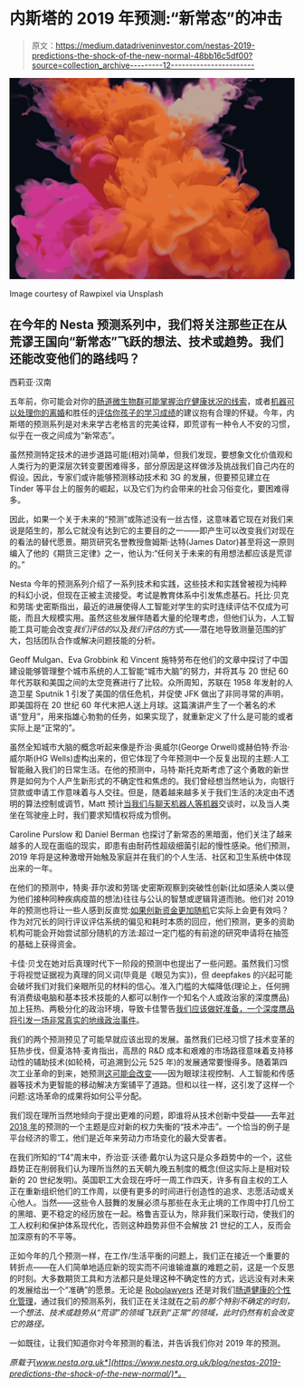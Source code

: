 # 内斯塔的 2019 年预测:“新常态”的冲击

> 原文：<https://medium.datadriveninvestor.com/nestas-2019-predictions-the-shock-of-the-new-normal-48bb16c5df00?source=collection_archive---------12----------------------->

![](img/1c2922b1a868be2e3487759a0809181c.png)

Image courtesy of Rawpixel via Unsplash

## 在今年的 Nesta 预测系列中，我们将关注那些正在从荒谬王国向“新常态”飞跃的想法、技术或趋势。我们还能改变他们的路线吗？

西莉亚·汉南

五年前，你可能会对你的[肠道微生物群可能掌握治疗健康状况的线索](https://www.nesta.org.uk/feature/ten-predictions-2019/mot-your-gut/)，或者[机器可以处理你的离婚](https://www.nesta.org.uk/feature/ten-predictions-2019/robolawyers-make-legal-services-cheap-and-cheerful/)和胜任的[评估你孩子的学习成绩](https://www.nesta.org.uk/feature/ten-predictions-2019/beginning-end-exams/)的建议抱有合理的怀疑。今年，内斯塔的预测系列是对未来学古老格言的完美诠释，即荒谬有一种令人不安的习惯，似乎在一夜之间成为“新常态”。

虽然预测特定技术的进步道路可能(相对)简单，但我们发现，要想象文化价值观和人类行为的更深层次转变要困难得多，部分原因是这样做涉及挑战我们自己内在的假设。因此，专家们或许能够预测移动技术和 3G 的发展，但要预见建立在 Tinder 等平台上的服务的崛起，以及它们为约会带来的社会习俗变化，要困难得多。

因此，如果一个关于未来的“预测”或陈述没有一丝古怪，这意味着它现在对我们来说是陌生的，那么它就没有达到它的主要目的之一——即产生可以改变我们对现在的看法的替代愿景。期货研究名誉教授詹姆斯·达特(James Dator)甚至将这一原则编入了他的《期货三定律》之一，他认为:“任何关于未来的有用想法都应该是荒谬的。”

Nesta 今年的预测系列介绍了一系列技术和实践，这些技术和实践曾被视为纯粹的科幻小说，但现在正被主流接受。考试是教育体系中引发焦虑基石。托比·贝克和劳瑞·史密斯指出，最近的进展使得人工智能对学生的实时连续评估不仅成为可能，而且大规模实用。虽然这些发展伴随着大量的伦理考虑，但他们认为，人工智能工具可能会改变*我们评估的*以及*我们评估的*方式——潜在地导致测量范围的扩大，包括团队合作或解决问题技能的分析。

Geoff Mulgan、Eva Grobbink 和 Vincent 施特劳布在他们的文章中探讨了中国建设能够管理整个城市系统的人工智能“城市大脑”的努力，并将其与 20 世纪 60 年代苏联和美国之间的太空竞赛进行了比较。众所周知，苏联在 1958 年发射的人造卫星 Sputnik 1 引发了美国的信任危机，并促使 JFK 做出了非同寻常的声明，即美国将在 20 世纪 60 年代末把人送上月球。这篇演讲产生了一个著名的术语“登月”，用来指雄心勃勃的任务，如果实现了，就重新定义了什么是可能的或者实际上是“正常的”。

虽然全知城市大脑的概念听起来像是乔治·奥威尔(George Orwell)或赫伯特·乔治·威尔斯(HG Wells)虚构出来的，但它体现了今年预测中一个反复出现的主题:人工智能融入我们的日常生活。在他的预测中，马特·斯托克斯考虑了这个勇敢的新世界是如何为个人产生新形式的不确定性和焦虑的。我们曾经想当然地认为，向银行贷款或申请工作意味着与人交往。但是，随着越来越多关于我们生活的决定由不透明的算法控制或调节，Matt 预计[当我们与聊天机器人等机器](https://www.nesta.org.uk/feature/ten-predictions-2019/who-do-you-think-youre-talking-to/)交谈时，以及当人类坐在驾驶座上时，我们要求知情权将成为惯例。

Caroline Purslow 和 Daniel Berman 也探讨了新常态的黑暗面，他们关注了越来越多的人现在面临的现实，即患有由耐药性超级细菌引起的慢性感染。他们预测，2019 年将是这种激增开始触及家庭并在我们的个人生活、社区和卫生系统中体现出来的一年。

在他们的预测中，特奥·菲尔波和劳瑞·史密斯观察到突破性创新(比如感染人类以便为他们接种同种疾病疫苗的想法)往往与公认的智慧或逻辑背道而驰。他们对 2019 年的预测也将让一些人感到反直觉:[如果创新资金更加随机](https://www.nesta.org.uk/feature/ten-predictions-2019/random-approach-innovation/)它实际上会更有效吗？作为对冗长的同行评议评估系统的偏见和耗时本质的回应，他们预测，更多的资助机构可能会开始尝试部分随机的方法:超过一定门槛的有前途的研究申请将在抽签的基础上获得资金。

卡佳·贝戈在她对后真理时代下一阶段的预测中也提出了一些问题。虽然我们习惯于将视觉证据视为真理的同义词(毕竟是《眼见为实》)，但 deepfakes 的兴起可能会破坏我们对我们亲眼所见的材料的信心。准入门槛的大幅降低(理论上，任何拥有消费级电脑和基本技术技能的人都可以制作一个知名个人或政治家的深度赝品)加上狂热、两极分化的政治环境，导致卡佳警告[我们应该做好准备，一个深度赝品将引发一场非常真实的地缘政治事件](https://www.nesta.org.uk/feature/ten-predictions-2019/deepfake-videos-get-weaponised/)。

我们的两个预测预见了可能早就应该出现的发展。虽然我们已经习惯了技术变革的狂热步伐，但夏洛特·麦肯指出，高昂的 R&D 成本和艰难的市场路径意味着支持移动性的辅助技术(如轮椅，可追溯到公元 525 年)的发展通常要慢得多。随着第四次工业革命的到来，她预测[这可能会改变](https://www.nesta.org.uk/feature/ten-predictions-2019/mobility-revolution-gathers-speed/)——因为眼球注视控制、人工智能和传感器等技术为更智能的移动解决方案铺平了道路。但和以往一样，这引发了这样一个问题:这场革命的成果将如何公平分配。

我们现在理所当然地倾向于提出更难的问题，即谁将从技术创新中受益——去年[对 2018 年](https://www.nesta.org.uk/blog/predictions-for-2018-i-predict/)的预测的一个主题是应对新的权力失衡的“技术冲击”。一个恰当的例子是平台经济的零工，他们是近年来劳动力市场变化的最大受害者。

在我们所知的“T4”周末中，乔治亚·沃德·戴尔认为这只是众多趋势中的一个，这些趋势正在削弱我们认为理所当然的五天朝九晚五制度的概念(但这实际上是相对较新的 20 世纪发明)。英国职工大会现在呼吁一周工作四天，许多有自主权的工人正在重新组织他们的工作周，以便有更多的时间进行创造性的追求、志愿活动或关心他人。当然——这些令人鼓舞的发展必须与那些在永无止境的工作周中打几份工的黑暗、更不稳定的经历放在一起。格鲁吉亚认为，除非我们采取行动，使我们的工人权利和保护体系现代化，否则这种趋势非但不会解放 21 世纪的工人，反而会加深原有的不平等。

正如今年的几个预测一样，在工作/生活平衡的问题上，我们正在接近一个重要的转折点——在人们简单地适应新的现实而不问谁输谁赢的难题之前，这是一个反思的时刻。大多数期货工具和方法都只是处理这种不确定性的方式，远远没有对未来的发展给出一个“准确”的愿景。无论是 [Robolawyers](https://www.nesta.org.uk/feature/ten-predictions-2019/robolawyers-make-legal-services-cheap-and-cheerful/) 还是对我们[肠道健康的个性化管理](https://www.nesta.org.uk/feature/ten-predictions-2019/mot-your-gut/)，通过我们的预测系列，我们正在关注就在之前*的那个特别不确定的时刻，一个想法、技术或趋势从“荒谬”的领域飞跃到“正常”的领域，此时仍然有机会改变它的路径。*

一如既往，让我们知道你对今年预测的看法，并告诉我们你对 2019 年的预测。

*原载于*[*www.nesta.org.uk*](https://www.nesta.org.uk/blog/nestas-2019-predictions-the-shock-of-the-new-normal/)*。*